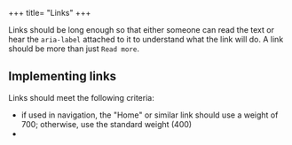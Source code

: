 +++
title= "Links"
+++

Links should be long enough so that either someone can read the text or hear the `aria-label` attached to it to understand what the link will do. A link should be more than just `Read more`.

## Implementing links
Links should meet the following criteria:
  - if used in navigation, the "Home" or similar link should use a weight of 700; otherwise, use the standard weight (400)
  - 

